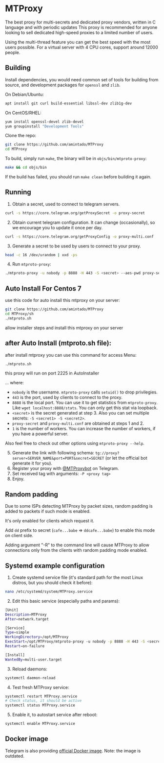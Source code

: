 # MTProxy
The best proxy for multi-secrets and dedicated proxy vendors, written in C language and with periodic updates
This proxy is recommended for anyone looking to sell dedicated high-speed proxies to a limited number of users.

Using the multi-thread feature you can get the best speed with the most users possible.
For a virtual server with 4 CPU cores, support around 12000 people.

## Building
Install dependencies, you would need common set of tools for building from source, and development packages for `openssl` and `zlib`.

On Debian/Ubuntu:
```bash
apt install git curl build-essential libssl-dev zlib1g-dev
```
On CentOS/RHEL:
```bash
yum install openssl-devel zlib-devel
yum groupinstall "Development Tools"
```
 
Clone the repo:
```bash
git clone https://github.com/amintado/MTProxy
cd MTProxy
```
 
To build, simply run `make`, the binary will be in `objs/bin/mtproto-proxy`:

```bash
make && cd objs/bin
```

If the build has failed, you should run `make clean` before building it again.

## Running
1. Obtain a secret, used to connect to telegram servers.
```bash
curl -s https://core.telegram.org/getProxySecret -o proxy-secret
```
2. Obtain current telegram configuration. It can change (occasionally), so we encourage you to update it once per day.
```bash
curl -s https://core.telegram.org/getProxyConfig -o proxy-multi.conf
```
3. Generate a secret to be used by users to connect to your proxy.
```bash
head -c 16 /dev/urandom | xxd -ps
```
4. Run `mtproto-proxy`:
```bash
./mtproto-proxy -u nobody -p 8888 -H 443 -S <secret> --aes-pwd proxy-secret proxy-multi.conf -M 1
```



## Auto Install For Centos 7
use this code for auto install this mtproxy on your server:
```bash
git clone https://github.com/amintado/MTProxy
cd MTProxy/sh
./mtproto.sh
```
allow installer steps and install this mtproxy on your server

## after Auto Install (mtproto.sh file):
after install mtproxy you can use this command for access Menu:
```bash
./mtproto.sh
```
this proxy will run on port 2225 in AutoInstaller

... where:
- `nobody` is the username. `mtproto-proxy` calls `setuid()` to drop privilegies.
- `443` is the port, used by clients to connect to the proxy.
- `8888` is the local port. You can use it to get statistics from `mtproto-proxy`. Like `wget localhost:8888/stats`. You can only get this stat via loopback.
- `<secret>` is the secret generated at step 3. Also you can set multiple secrets: `-S <secret1> -S <secret2>`.
- `proxy-secret` and `proxy-multi.conf` are obtained at steps 1 and 2.
- `1` is the number of workers. You can increase the number of workers, if you have a powerful server.

Also feel free to check out other options using `mtproto-proxy --help`.

5. Generate the link with following schema: `tg://proxy?server=SERVER_NAME&port=PORT&secret=SECRET` (or let the official bot generate it for you).
6. Register your proxy with [@MTProxybot](https://t.me/MTProxybot) on Telegram.
7. Set received tag with arguments: `-P <proxy tag>`
8. Enjoy.

## Random padding
Due to some ISPs detecting MTProxy by packet sizes, random padding is
added to packets if such mode is enabled.

It's only enabled for clients which request it.

Add `dd` prefix to secret (`cafe...babe` => `ddcafe...babe`) to enable
this mode on client side.

Adding argument "-R" to the command line will cause MTProxy to allow connections only from the clients with random padding mode enabled.

## Systemd example configuration
1. Create systemd service file (it's standard path for the most Linux distros, but you should check it before):
```bash
nano /etc/systemd/system/MTProxy.service
```
2. Edit this basic service (especially paths and params):
```bash
[Unit]
Description=MTProxy
After=network.target

[Service]
Type=simple
WorkingDirectory=/opt/MTProxy
ExecStart=/opt/MTProxy/mtproto-proxy -u nobody -p 8888 -H 443 -S <secret> -P <proxy tag> <other params>
Restart=on-failure

[Install]
WantedBy=multi-user.target
```
3. Reload daemons:
```bash
systemctl daemon-reload
```
4. Test fresh MTProxy service:
```bash
systemctl restart MTProxy.service
# Check status, it should be active
systemctl status MTProxy.service
```
5. Enable it, to autostart service after reboot:
```bash
systemctl enable MTProxy.service
```

## Docker image
Telegram is also providing [official Docker image](https://hub.docker.com/r/telegrammessenger/proxy/).
Note: the image is outdated.
